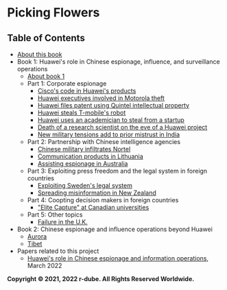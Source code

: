 
# Picking Flowers
## Table of Contents
* [About this book](about.md)
* Book 1: Huawei's role in Chinese espionage, influence, and surveillance operations
  * [About book 1](about-1.md)
  * Part 1: Corporate espionage
    * [Cisco's code in Huawei's products](cisco.md)
    * [Huawei executives involved in Motorola theft](motorola.md)
    * [Huawei files patent using Quintel intellectual property](quintel.md)
    * [Huawei steals T-mobile's robot](tmobile.md)
    * [Huawei uses an academician to steal from a startup](cnex.md)
    * [Death of a research scientist on the eve of a Huawei project](ime.md)
    * [New military tensions add to prior mistrust in India](india.md)
  * Part 2: Partnership with Chinese intelligence agencies
    * [Chinese military infiltrates Nortel](nortel.md)
    * [Communication products in Lithuania](lithuania.md)
    * [Assisting espionage in Australia](australia.md)
  * Part 3: Exploiting press freedom and the legal system in foreign countries
    * [Exploiting Sweden's legal system](sweden.md)
    * [Spreading misinformation in New Zealand](nz.md)
  * Part 4: Coopting decision makers in foreign countries
    * ["Elite Capture" at Canadian universities](canada-univ.md)
  * Part 5: Other topics
    * [Failure in the U.K.](uk.md)
* Book 2: Chinese espionage and influence operations beyond Huawei
  * [Aurora](aurora.md)
  * [Tibet](tibet.md)
* Papers related to this project
  * [Huawei's role in Chinese espionage and information operations](http://dx.doi.org/10.13140/RG.2.2.35835.18724), March 2022

**Copyright © 2021, 2022 r-dube. All Rights Reserved Worldwide.**
